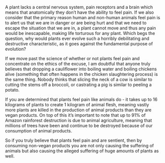 A plant lacks a central nervous system, pain receptors and a brain which means that anatomically they don’t have the ability to feel pain. If we also consider that the primary reason human and non-human animals feel pain is to alert us that we are in danger or are being hurt and that we need to escape the situation that we are in, a plant cannot move and thus any pain would be inescapable, making life torturous for any plant. Which begs the question, why would plants ever evolve such a horribly debilitating and destructive characteristic, as it goes against the fundamental purpose of evolution? 

If we move past the science of whether or not plants feel pain and concentrate on the ethics of the excuse, I am doubtful that anyone truly believes that dropping a cauliflower into boiling water and boiling chickens alive (something that often happens in the chicken slaughtering process) is the same thing. Nobody thinks that slicing the neck of a cow is similar to cutting the stems off a broccoli, or castrating a pig is similar to peeling a potato.

If you are determined that plants feel pain like animals do - it takes up to 16 kilograms of plants to create 1 kilogram of animal flesh, meaning vastly more plants are killed in the production of animal products than they are vegan products. On top of this it’s important to note that up to 91% of Amazon rainforest destruction is due to animal agriculture, meaning that millions of trees have been and continue to be destroyed because of our consumption of animal products. 

So if you truly believe that plants feel pain and are sentient, then by consuming non-vegan products you are not only causing the suffering of animals but also causing the alleged suffering of huge amounts of plants as well. 